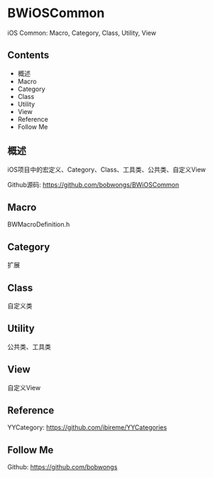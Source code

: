 # BWiOSCommon
iOS Common: Macro, Category, Class, Utility, View

## Contents

- 概述
- Macro
- Category
- Class
- Utility
- View
- Reference
- Follow Me

## 概述

iOS项目中的宏定义、Category、Class、工具类、公共类、自定义View

Github源码: https://github.com/bobwongs/BWiOSCommon

## Macro

BWMacroDefinition.h

## Category

扩展

## Class

自定义类

## Utility

公共类、工具类

## View

自定义View

## Reference

YYCategory: https://github.com/ibireme/YYCategories

## Follow Me

Github: https://github.com/bobwongs